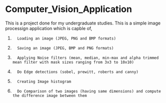 Computer_Vision_Application
===========================
This is a project done for my undergraduate studies. This is a simple image processign application which is capble of,

1.       Loading an image (JPEG, PNG and BMP formats)

2.       Saving an image (JPEG, BMP and PNG formats)

3.       Applying Noise filters (mean, median, min-max and alpha trimmed mean filter with mask sizes ranging from 3x3 to 10x10)

4.       Do Edge detections (sobel, prewitt, roberts and canny)

5.       Creating Image histogram

6.       Do Comparison of two images (having same dimensions) and compute the difference image between them
